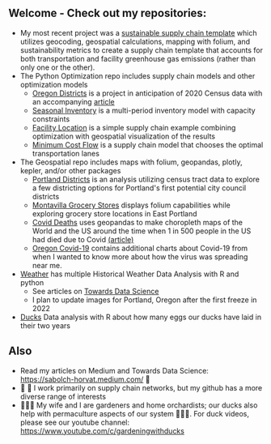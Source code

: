 ## Welcome - Check out my repositories: 
- My most recent project was a [sustainable supply chain template](https://github.com/wpbSabi/sustainable_supply_chain_template) which utilizes geocoding,  geospatial calculations, mapping with folium, and sustainability metrics to create a supply chain template that accounts for both transportation and facility greenhouse gas emissions (rather than only one or the other).
- The Python Optimization repo includes supply chain models and other optimization models
  - [Oregon Districts](https://github.com/wpbSabi/python_optimization/tree/main/oregon_districts) is a project in anticipation of 2020 Census data with an accompanying [article](https://towardsdatascience.com/how-to-draw-congressional-districts-in-python-with-linear-programming-b1e33c80bc52)
  - [Seasonal Inventory](https://github.com/wpbSabi/python_optimization/tree/main/seasonal_inventory) is a multi-period inventory model with capacity constraints
  - [Facility Location](https://github.com/wpbSabi/python_optimization/tree/main/facility_location) is a simple supply chain example combining optimization with geospatial visualization of the results
  - [Minimum Cost Flow](https://github.com/wpbSabi/python_optimization/tree/main/minimum_cost_flow) is a supply chain model that chooses the optimal transportation lanes
- The Geospatial repo includes maps with folium, geopandas, plotly, kepler, and/or other packages
  - [Portland Districts](https://github.com/wpbSabi/portland_potential_districts) is an analysis utilizing census tract data to explore a few districting options for Portland's first potential city council districts
  - [Montavilla Grocery Stores](https://github.com/wpbSabi/geospatial/tree/main/montavilla) displays folium capabilities while exploring grocery store locations in East Portland
  - [Covid Deaths](https://github.com/wpbSabi/geospatial/tree/main/one_in_covid_deaths) uses geopandas to make choropleth maps of the World and the US around the time when 1 in 500 people in the US had died due to Covid [(article)](https://sabolch-horvat.medium.com/1-in-500-in-the-us-have-died-from-covid-1-in-1700-in-the-world-have-as-of-september-18th-2021-c0de1bf37028)
  - [Oregon Covid-19](https://github.com/wpbSabi/oregon-covid-19) contains additional charts about Covid-19 from when I wanted to know more about how the virus was spreading near me.
- [Weather](https://github.com/wpbSabi/weather) has multiple Historical Weather Data Analysis with R and python
  - See articles on [Towards Data Science](https://medium.com/@sabolch-horvat/about)
  - I plan to update images for Portland, Oregon after the first freeze in 2022
- [Ducks](https://github.com/wpbSabi/ducks) Data analysis with R about how many eggs our ducks have laid in their two years

## Also
- Read my articles on Medium and Towards Data Science: https://sabolch-horvat.medium.com/ 📓 
- 🚚 🚢 I work primarily on supply chain networks, but my github has a more diverse range of interests
- 🌱🌲🌳 My wife and I are gardeners and home orchardists; our ducks also help with permaculture aspects of our system 🐛🦆🥚.  For duck videos, please see our youtube channel: https://www.youtube.com/c/gardeningwithducks


<!--
**wpbSabi/wpbSabi** is a ✨ _special_ ✨ repository because its `README.md` (this file) appears on your GitHub profile.
-->
